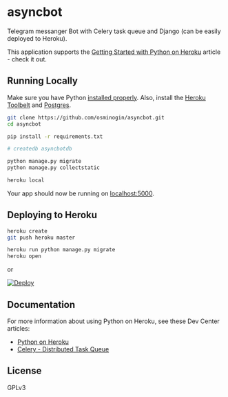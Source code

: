 # asyncbot

Telegram messanger Bot with Celery task queue and Django (can be easily deployed to Heroku).

This application supports the [Getting Started with Python on Heroku](https://devcenter.heroku.com/articles/getting-started-with-python) article - check it out.

## Running Locally

Make sure you have Python [installed properly](http://install.python-guide.org).  Also, install the [Heroku Toolbelt](https://toolbelt.heroku.com/) and [Postgres](https://devcenter.heroku.com/articles/heroku-postgresql#local-setup).

```bash
git clone https://github.com/osminogin/asyncbot.git
cd asyncbot

pip install -r requirements.txt

# createdb asyncbotdb

python manage.py migrate
python manage.py collectstatic

heroku local
```

Your app should now be running on [localhost:5000](http://localhost:5000/).

## Deploying to Heroku

```bash
heroku create
git push heroku master

heroku run python manage.py migrate
heroku open
```
or

[![Deploy](https://www.herokucdn.com/deploy/button.png)](https://heroku.com/deploy)

## Documentation

For more information about using Python on Heroku, see these Dev Center articles:

- [Python on Heroku](https://devcenter.heroku.com/categories/python)
- [Celery - Distributed Task Queue](http://docs.celeryproject.org/en/latest/)

## License

GPLv3
